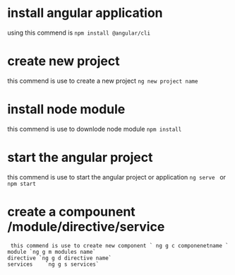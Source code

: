 # install angular application

using this commend is `npm install @angular/cli`

# create new project

 this commend is use to create a new project `ng new project name`

 # install node module

 this commend is use to downlode node module    `npm install`

 # start the angular project

  this commend is use to start the angular project or application `ng serve ` or `npm start`

  # create a compounent /module/directive/service
     this commend is use to create new component ` ng g c componenetname `
    module `ng g m modules name`
    directive `ng g d directive name`
    services    `ng g s services`

